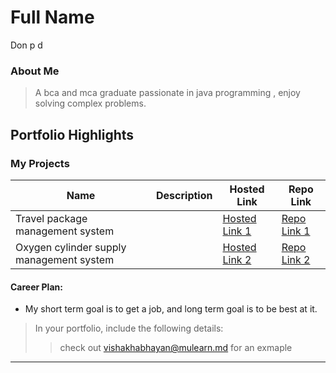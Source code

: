 # Full Name 
Don p d

### About Me

> A bca and mca graduate passionate in java programming , enjoy solving complex problems. 
> 

## Portfolio Highlights

### My Projects

| Name                | Description                                                               | Hosted Link                              | Repo Link                                                      |
|---------------------|---------------------------------------------------------------------------|------------------------------------------|----------------------------------------------------------------|
| Travel package management system  |                                                             | [Hosted Link 1](https://example.com)    | [Repo Link 1](https://github.com/username/project1)             |
| Oxygen cylinder supply management system  |                                             | [Hosted Link 2](https://example.com)    | [Repo Link 2](https://github.com/username/project2)             |



#### Career Plan:

- My short term goal is to get a job, and long term goal is to be best at it.








> In your portfolio, include the following details:
>> check out [vishakhabhayan@mulearn.md](./profiles/vishakhabhayan@mulearn.md) for an exmaple

---
